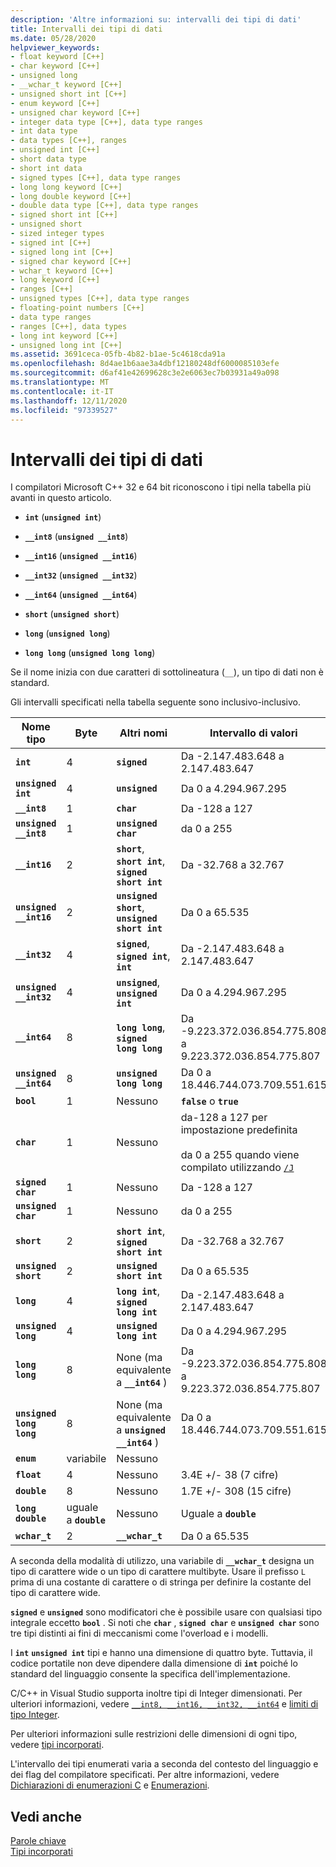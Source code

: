 ```yaml
---
description: 'Altre informazioni su: intervalli dei tipi di dati'
title: Intervalli dei tipi di dati
ms.date: 05/28/2020
helpviewer_keywords:
- float keyword [C++]
- char keyword [C++]
- unsigned long
- __wchar_t keyword [C++]
- unsigned short int [C++]
- enum keyword [C++]
- unsigned char keyword [C++]
- integer data type [C++], data type ranges
- int data type
- data types [C++], ranges
- unsigned int [C++]
- short data type
- short int data
- signed types [C++], data type ranges
- long long keyword [C++]
- long double keyword [C++]
- double data type [C++], data type ranges
- signed short int [C++]
- unsigned short
- sized integer types
- signed int [C++]
- signed long int [C++]
- signed char keyword [C++]
- wchar_t keyword [C++]
- long keyword [C++]
- ranges [C++]
- unsigned types [C++], data type ranges
- floating-point numbers [C++]
- data type ranges
- ranges [C++], data types
- long int keyword [C++]
- unsigned long int [C++]
ms.assetid: 3691ceca-05fb-4b82-b1ae-5c4618cda91a
ms.openlocfilehash: 8d4ae1b6aae3a4dbf12180248df6000085103efe
ms.sourcegitcommit: d6af41e42699628c3e2e6063ec7b03931a49a098
ms.translationtype: MT
ms.contentlocale: it-IT
ms.lasthandoff: 12/11/2020
ms.locfileid: "97339527"
---
```

# <a name="data-type-ranges"></a>Intervalli dei tipi di dati

I compilatori Microsoft C++ 32 e 64 bit riconoscono i tipi nella tabella più avanti in questo articolo.

- **`int`** (**`unsigned int`**)

- **`__int8`** (**`unsigned __int8`**)

- **`__int16`** (**`unsigned __int16`**)

- **`__int32`** (**`unsigned __int32`**)

- **`__int64`** (**`unsigned __int64`**)

- **`short`** (**`unsigned short`**)

- **`long`** (**`unsigned long`**)

- **`long long`** (**`unsigned long long`**)

Se il nome inizia con due caratteri di sottolineatura (`__`), un tipo di dati non è standard.

Gli intervalli specificati nella tabella seguente sono inclusivo-inclusivo.

|Nome tipo|Byte|Altri nomi|Intervallo di valori|
|---------------|-----------|-----------------|---------------------|
|**`int`**|4|**`signed`**|Da -2.147.483.648 a 2.147.483.647|
|**`unsigned int`**|4|**`unsigned`**|Da 0 a 4.294.967.295|
|**`__int8`**|1|**`char`**|Da -128 a 127|
|**`unsigned __int8`**|1|**`unsigned char`**|da 0 a 255|
|**`__int16`**|2|**`short`**, **`short int`**, **`signed short int`**|Da -32.768 a 32.767|
|**`unsigned __int16`**|2|**`unsigned short`**, **`unsigned short int`**|Da 0 a 65.535|
|**`__int32`**|4|**`signed`**, **`signed int`**, **`int`**|Da -2.147.483.648 a 2.147.483.647|
|**`unsigned __int32`**|4|**`unsigned`**, **`unsigned int`**|Da 0 a 4.294.967.295|
|**`__int64`**|8|**`long long`**, **`signed long long`**|Da -9.223.372.036.854.775.808 a 9.223.372.036.854.775.807|
|**`unsigned __int64`**|8|**`unsigned long long`**|Da 0 a 18.446.744.073.709.551.615|
|**`bool`**|1|Nessuno|**`false`** o **`true`**|
|**`char`**|1|Nessuno|da-128 a 127 per impostazione predefinita<br /><br /> da 0 a 255 quando viene compilato utilizzando [`/J`](../build/reference/j-default-char-type-is-unsigned.md)|
|**`signed char`**|1|Nessuno|Da -128 a 127|
|**`unsigned char`**|1|Nessuno|da 0 a 255|
|**`short`**|2|**`short int`**, **`signed short int`**|Da -32.768 a 32.767|
|**`unsigned short`**|2|**`unsigned short int`**|Da 0 a 65.535|
|**`long`**|4|**`long int`**, **`signed long int`**|Da -2.147.483.648 a 2.147.483.647|
|**`unsigned long`**|4|**`unsigned long int`**|Da 0 a 4.294.967.295|
|**`long long`**|8|None (ma equivalente a **`__int64`** )|Da -9.223.372.036.854.775.808 a 9.223.372.036.854.775.807|
|**`unsigned long long`**|8|None (ma equivalente a **`unsigned __int64`** )|Da 0 a 18.446.744.073.709.551.615|
|**`enum`**|variabile|Nessuno| |
|**`float`**|4|Nessuno|3.4E +/- 38 (7 cifre)|
|**`double`**|8|Nessuno|1.7E +/- 308 (15 cifre)|
|**`long double`**|uguale a **`double`**|Nessuno|Uguale a **`double`**|
|**`wchar_t`**|2|**`__wchar_t`**|Da 0 a 65.535|

A seconda della modalità di utilizzo, una variabile di **`__wchar_t`** designa un tipo di carattere wide o un tipo di carattere multibyte. Usare il prefisso `L` prima di una costante di carattere o di stringa per definire la costante del tipo di carattere wide.

**`signed`** e **`unsigned`** sono modificatori che è possibile usare con qualsiasi tipo integrale eccetto **`bool`** . Si noti che **`char`** , **`signed char`** e **`unsigned char`** sono tre tipi distinti ai fini di meccanismi come l'overload e i modelli.

I **`int`** **`unsigned int`** tipi e hanno una dimensione di quattro byte. Tuttavia, il codice portatile non deve dipendere dalla dimensione di **`int`** poiché lo standard del linguaggio consente la specifica dell'implementazione.

C/C++ in Visual Studio supporta inoltre tipi di Integer dimensionati. Per ulteriori informazioni, vedere [`__int8, __int16, __int32, __int64`](../cpp/int8-int16-int32-int64.md) e [limiti di tipo Integer](../cpp/integer-limits.md).

Per ulteriori informazioni sulle restrizioni delle dimensioni di ogni tipo, vedere [tipi incorporati](../cpp/fundamental-types-cpp.md).

L'intervallo dei tipi enumerati varia a seconda del contesto del linguaggio e dei flag del compilatore specificati. Per altre informazioni, vedere [Dichiarazioni di enumerazioni C](../c-language/c-enumeration-declarations.md) e [Enumerazioni](../cpp/enumerations-cpp.md).

## <a name="see-also"></a>Vedi anche

[Parole chiave](../cpp/keywords-cpp.md)<br/>
[Tipi incorporati](../cpp/fundamental-types-cpp.md)
